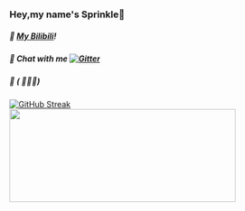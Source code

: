 ### Hey,my name's Sprinkle👋
##### 🎉 [My Bilibili](https://space.bilibili.com/504151731/)!
##### 🎄 Chat with me [![Gitter](https://badges.gitter.im/im-spr/chat.svg)](https://gitter.im/im-spr/chat?utm_source=badge&utm_medium=badge&utm_campaign=pr-badge&utm_content=body_badge)
##### 🎁 ( ﾟ∀。)
[![GitHub Streak](http://github-readme-streak-stats.herokuapp.com?user=pntang&theme=tokyonight&date_format=M%20j%5B%2C%20Y%5D)](https://git.io/streak-stats)
<img height="165" width="400" src="https://github-readme-stats.vercel.app/api/top-langs/?username=pntang&cache_seconds=1800&layout=compact&langs_count=6&hide_border=true&hide=CSS" />

